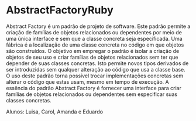 # AbstractFactoryRuby

Abstract Factory é um padrão de projeto de software. Este padrão permite a criação de famílias de objetos relacionados ou dependentes por meio de uma única interface e sem que a classe concreta seja especificada. Uma fábrica é a localização de uma classe concreta no código em que objetos são construídos. O objetivo em empregar o padrão é isolar a criação de objetos de seu uso e criar famílias de objetos relacionados sem ter que depender de suas classes concretas. Isto permite novos tipos derivados de ser introduzidas sem qualquer alteração ao código que usa a classe base. O uso deste padrão torna possível trocar implementações concretas sem alterar o código que estas usam, mesmo em tempo de execução. A essência do padrão Abstract Factory é fornecer uma interface para criar famílias de objetos relacionados ou dependentes sem especificar suas classes concretas.

Alunos: Luisa, Carol, Amanda e Eduardo
